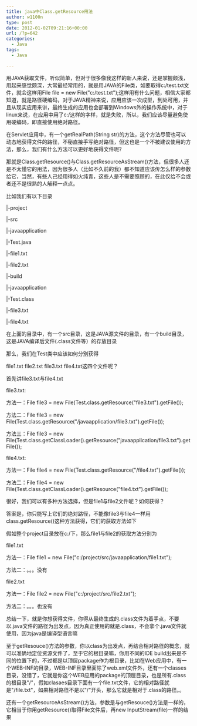 ```yaml
---
title: java中Class.getResource用法
author: w1100n
type: post
date: 2012-01-02T09:21:16+00:00
url: /?p=642
categories:
  - Java
tags:
  - Java

---
```

用JAVA获取文件，听似简单，但对于很多像我这样的新人来说，还是掌握颇浅，用起来感觉颇深，大常最经常用的，就是用JAVA的File类，如要取得c:/test.txt文件，就会这样用File file = new File("c:/test.txt");这样用有什么问题，相信大家都知道，就是路径硬编码，对于JAVA精神来说，应用应该一次成型，到处可用，并且从现实应用来讲，最终生成的应用也会部署到Windows外的操作系统中，对于linux来说，在应用中用了c:/这样的字样，就是失败，所以，我们应该尽量避免使用硬编码，即直接使用绝对路径。

在Servlet应用中，有一个getRealPath(String str)的方法，这个方法尽管也可以动态地获得文件的路径，不秘直接手写绝对路径，但这也是一个不被建议使用的方法，那么，我们有什么方法可以更好地获得文件呢?

那就是Class.getResource()与Class.getResourceAsStream()方法，但很多人还是不太懂它的用法，因为很多人（比如不久前的我）都不知道应该传怎么样的参数给它，当然，有些人己经用得如火纯青，这些人是不需要照顾的，在此仅给不会或者还不是很熟的人解释一点点。

比如我们有以下目录
  
|-project
  
|-src
  
|-javaapplication
  
|-Test.java
  
|-file1.txt
  
|-file2.txt
  
|-build
  
|-javaapplication
  
|-Test.class
  
|-file3.txt
  
|-file4.txt

在上面的目录中，有一个src目录，这是JAVA源文件的目录，有一个build目录，这是JAVA编译后文件(.class文件等）的存放目录
  
那么，我们在Test类中应该如何分别获得
  
file1.txt file2.txt file3.txt file4.txt这四个文件呢？

首先讲file3.txt与file4.txt
  
file3.txt:
  
方法一：File file3 = new File(Test.class.getResource("file3.txt").getFile());
  
方法二：File file3 = new File(Test.class.getResource("/javaapplication/file3.txt").getFile());
  
方法三：File file3 = new File(Test.class.getClassLoader().getResource("javaapplication/file3.txt").getFile());

file4.txt:
  
方法一：File file4 = new File(Test.class.getResource("/file4.txt").getFile());
  
方法二：File file4 = new File(Test.class.getClassLoader().getResource("file4.txt").getFile());

很好，我们可以有多种方法选择，但是file1与file2文件呢？如何获得？
  
答案是，你只能写上它们的绝对路径，不能像file3与file4一样用class.getResource()这种方法获得，它们的获取方法如下
  
假如整个project目录放在c:/下，那么file1与file2的获取方法分别为
  
file1.txt
  
方法一：File file1 = new File("c:/project/src/javaapplication/file1.txt");
  
方法二：。。。没有

file2.txt
  
方法一：File file2 = new File("c:/project/src/file2.txt");
  
方法二：。。。也没有

总结一下，就是你想获得文件，你得从最终生成的.class文件为着手点，不要以.java文件的路径为出发点，因为真正使用的就是.class，不会拿个.java文件就使用，因为java是编译型语言嘛

至于getResouce()方法的参数，你以class为出发点，再结合相对路径的概念，就可以准确地定位资源文件了，至于它的根目录嘛，你用不同的IDE build出来是不同的位置下的，不过都是以顶层package作为根目录，比如在Web应用中，有一个WEB-INF的目录，WEB-INF目录里面除了web.xml文件外，还有一个classes目录，没错了，它就是你这个WEB应用的package的顶层目录，也是所有.class的根目录"/"，假如clasaes目录下面有一个file.txt文件，它的相对路径就是"/file.txt"，如果相对路径不是以"/"开头，那么它就是相对于.class的路径。。

还有一个getResourceAsStream()方法，参数是与getResouce()方法是一样的，它相当于你用getResource()取得File文件后，再new InputStream(file)一样的结果